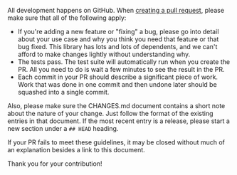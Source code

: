 All development happens on GitHub. When [creating a pull request](https://help.github.com/articles/creating-a-pull-request/), please make sure that all of the following apply:

* If you're adding a new feature or "fixing" a bug, please go into detail about your use case and why you think you need that feature or that bug fixed. This library has lots and lots of dependents, and we can't afford to make changes lightly without understanding why.
* The tests pass. The test suite will automatically run when you create the PR. All you need to do is wait a few minutes to see the result in the PR.
* Each commit in your PR should describe a significant piece of work. Work that was done in one commit and then undone later should be squashed into a single commit.

Also, please make sure the CHANGES.md document contains a short note about the nature of your change. Just follow the format of the existing entries in that document. If the most recent entry is a release, please start a new section under a `## HEAD` heading.

If your PR fails to meet these guidelines, it may be closed without much of an explanation besides a link to this document.

Thank you for your contribution!
